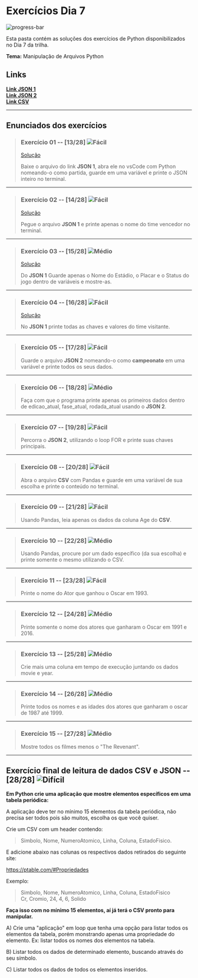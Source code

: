 # Exercícios Dia 7

![progress-bar](https://progress-bar.dev/4/?scale=16&title=solucionados&width=200&suffix=/16)

Esta pasta contém as soluções dos exercícios de Python disponibilizados no Dia 7 da trilha.

**Tema:** Manipulação de Arquivos Python

## Links

[**Link JSON 1**](https://pastebin.com/amF0XHEa)  
[**Link JSON 2**](https://pastebin.com/GxdV3pRP)  
[**Link CSV**](https://pastebin.com/LndbVMRT)  

-----

## Enunciados dos exercícios

> ### Exercício 01 -- [13/28] ![Fácil](https://img.shields.io/badge/-F%C3%A1cil-brightgreen)
> [Solução](https://github.com/PFrek/RoboTron_Pedro_Favoreto_Compass/blob/develop/Dia_7/exercicio_01.py)
> 
> Baixe o arquivo do link **JSON 1**, abra ele no vsCode com Python nomeando-o como partida, guarde em uma variável e printe o JSON inteiro no terminal.

-----

> ### Exercício 02 -- [14/28] ![Fácil](https://img.shields.io/badge/-F%C3%A1cil-brightgreen)
> [Solução](https://github.com/PFrek/RoboTron_Pedro_Favoreto_Compass/blob/develop/Dia_7/exercicio_02.py)
> 
> Pegue o arquivo **JSON 1** e printe apenas o nome do time vencedor no terminal.

-----

> ### Exercício 03 -- [15/28] ![Médio](https://img.shields.io/badge/-M%C3%A9dio-yellow)
> [Solução](https://github.com/PFrek/RoboTron_Pedro_Favoreto_Compass/blob/develop/Dia_7/exercicio_03.py)
> 
> Do **JSON 1** Guarde apenas o Nome do Estádio, o Placar e o Status do jogo dentro de variáveis e mostre-as.

-----

> ### Exercício 04 -- [16/28] ![Fácil](https://img.shields.io/badge/-F%C3%A1cil-brightgreen)
> [Solução](https://github.com/PFrek/RoboTron_Pedro_Favoreto_Compass/blob/develop/Dia_7/exercicio_04.py)
> 
> No **JSON 1** printe todas as chaves e valores do time visitante.

-----

> ### Exercício 05 -- [17/28] ![Fácil](https://img.shields.io/badge/-F%C3%A1cil-brightgreen)
> 
> Guarde o arquivo **JSON 2** nomeando-o como **campeonato** em uma variável e printe todos os seus dados.

-----

> ### Exercício 06 -- [18/28] ![Médio](https://img.shields.io/badge/-M%C3%A9dio-yellow)
> 
> Faça com que o programa printe apenas os primeiros dados dentro de edicao_atual, fase_atual, rodada_atual usando o **JSON 2**.

-----

> ### Exercício 07 -- [19/28] ![Fácil](https://img.shields.io/badge/-F%C3%A1cil-brightgreen)
> 
> Percorra o **JSON 2**, utilizando o loop FOR e printe suas chaves principais.

-----

> ### Exercício 08 -- [20/28] ![Fácil](https://img.shields.io/badge/-F%C3%A1cil-brightgreen)
> 
> Abra o arquivo **CSV** com Pandas e guarde em uma variável de sua escolha e printe o conteúdo no terminal.

-----

> ### Exercício 09 -- [21/28] ![Fácil](https://img.shields.io/badge/-F%C3%A1cil-brightgreen)
> 
> Usando Pandas, leia apenas os dados da coluna Age do **CSV**.

-----

> ### Exercício 10 -- [22/28] ![Médio](https://img.shields.io/badge/-M%C3%A9dio-yellow)
> 
> Usando Pandas, procure por um dado específico (da sua escolha) e printe somente o mesmo utilizando o CSV.

-----

> ### Exercício 11 -- [23/28] ![Fácil](https://img.shields.io/badge/-F%C3%A1cil-brightgreen)
> 
> Printe o nome do Ator que ganhou o Oscar em 1993.

-----

> ### Exercício 12 -- [24/28] ![Médio](https://img.shields.io/badge/-M%C3%A9dio-yellow)
> 
> Printe somente o nome dos atores que ganharam o Oscar em 1991 e 2016.

-----

> ### Exercício 13 -- [25/28] ![Médio](https://img.shields.io/badge/-M%C3%A9dio-yellow)
>
> Crie mais uma coluna em tempo de execução juntando os dados movie e year.

-----

> ### Exercício 14 -- [26/28] ![Médio](https://img.shields.io/badge/-M%C3%A9dio-yellow)
> 
> Printe todos os nomes e as idades dos atores que ganharam o oscar de 1987 até 1999.

-----

> ### Exercício 15 -- [27/28] ![Médio](https://img.shields.io/badge/-M%C3%A9dio-yellow)
>
> Mostre todos os filmes menos o "The Revenant".

-----

## Exercício final de leitura de dados CSV e JSON -- [28/28] ![Difícil](https://img.shields.io/badge/-Dif%C3%ADcil-red)

**Em Python crie uma aplicação que mostre elementos específicos em uma tabela periódica:**

A aplicação deve ter no mínimo 15 elementos da tabela periódica, não precisa ser todos pois são muitos, escolha os que você quiser.

Crie um CSV com um header contendo:

> Simbolo, Nome, NumeroAtomico, Linha, Coluna, EstadoFisico.

E adicione abaixo nas colunas os respectivos dados retirados do seguinte site:

<https://ptable.com/#Propriedades>

Exemplo:
> Simbolo, Nome, NumeroAtomico, Linha, Coluna, EstadoFisico  
> Cr, Cromio, 24, 4, 6, Solido

**Faça isso com no mínimo 15 elementos, aí já terá o CSV pronto para manipular.**

A) Crie uma "aplicação" em loop que tenha uma opção para listar todos os elementos da tabela, porém monstrando apenas uma propriedade do elemento. Ex: listar todos os nomes dos elementos na tabela.

B) Listar todos os dados de determinado elemento, buscando através do seu símbolo.

C) Listar todos os dados de todos os elementos inseridos.